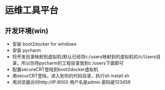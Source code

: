# 运维工具平台

##  开发环境(win)
*   安装 boot2docker for windows
*   安装 pycharm
*   将开发目录映射到虚拟机(默认已经将c:/users映射到的虚拟机的/c/Users目录，所以你将pycharm的工程目录放到c:/users下面即可
*   配置secureCRT登陆到boot2docker虚拟机
*   用securCRT登陆，进入到你的代码目录，执行sh install.sh
*   用浏览器访问http://IP:8000      用户名是admin 密码是123456
